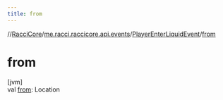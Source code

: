 ```yaml
---
title: from
---
```

//[RacciCore](../../../index.html)/[me.racci.raccicore.api.events](../index.html)/[PlayerEnterLiquidEvent](index.html)/[from](from.html)



# from



[jvm]\
val [from](from.html): Location




